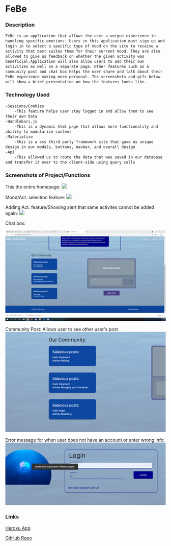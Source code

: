 # FeBe

### Description

```
FeBe is an application that allows the user a unique experience in handling specific emotions. Users in this application must sign up and login in to select a specific type of mood on the site to receive a activity that best suites them for their current mood. They are also allowed to give us feedback on whether the given activity was beneficial.Application will also allow users to add their own activities as well on a separate page. Other features such as a community post and chat box helps the user share and talk about their FeBe experience making more personal. The screenshots and gifs below will show a brief presentation on how the features looks like.
```

### Technology Used

```
-Sessions/Cookies
    -This feature helps user stay logged in and allow them to see their own data
-Handlebars.js
    -This is a dynamic html page that allows more functionality and ability to modularize content
-Materialize
    -this is a css third party framework site that gave us unique design in our modals, buttons, navbar, and overall design
-Api
    -This allowed us to route the data that was saved in our database and transfer it over to the client-side using query calls

```

### Screenshots of Project/Functions

This the entire homepage:
![](public\images\hompage.gif)

Mood/Act. selection feature:
![](public\images\updatedmoodact.gif)

Adding Act. feature/Showing alert that same activites cannot be added again:
![](public\images\updatedact.gif)

Chat box:

![](public\images\chat.gif)

Community Post: Allows user to see other user's post
![](public\images\Community.png)

Error message for when user does not have an account or enter wrong info:
![](public\images\error.png)

### Links

[Heroku App]("https://febe.herokuapp.com/")

[GitHub Repo]("https://github.com/perez-rob/Project-2")
